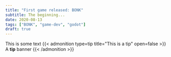 ```yaml
---
title: "First game released: BONK"
subtitle: The beginning...
date: 2020-08-13
tags: ["BONK", "game-dev", "godot"]
draft: true
---
```


This is some text
{{< admonition type=tip title="This is a tip" open=false >}}
A **tip** banner
{{< /admonition >}}

